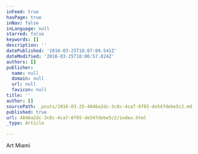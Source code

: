 ```yaml
---
inFeed: true
hasPage: true
inNav: false
inLanguage: null
starred: false
keywords: []
description: ''
datePublished: '2016-03-25T18:07:09.541Z'
dateModified: '2016-03-25T18:06:57.824Z'
authors: []
publisher:
  name: null
  domain: null
  url: null
  favicon: null
title: ''
author: []
sourcePath: _posts/2016-03-25-4846a2dc-3c8c-4ca7-8f65-de547debe5c2.md
published: true
url: 4846a2dc-3c8c-4ca7-8f65-de547debe5c2/index.html
_type: Article

---
```

Art Miami